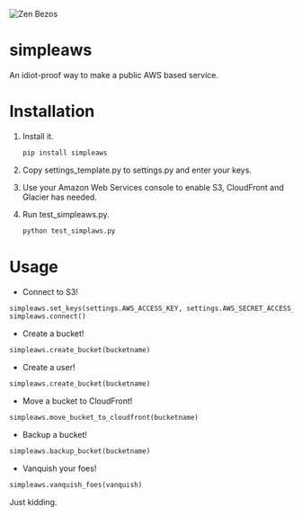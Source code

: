 ![Zen Bezos](http://i.imgur.com/6mdNXPl.png)

simpleaws
=========

An idiot-proof way to make a public AWS based service.

# Installation

1. Install it.

    ```bash
    pip install simpleaws
    ```

2. Copy settings\_template.py to settings.py and enter your keys.

3. Use your Amazon Web Services console to enable S3, CloudFront and Glacier has needed.

4. Run test\_simpleaws.py.

    ```bash
    python test_simplaws.py
    ```

# Usage 


* Connect to S3!
```python
simpleaws.set_keys(settings.AWS_ACCESS_KEY, settings.AWS_SECRET_ACCESS_KEY)
simpleaws.connect()
```

* Create a bucket!
```python
simpleaws.create_bucket(bucketname)
```

* Create a user!
```python
simpleaws.create_bucket(bucketname)
```

* Move a bucket to CloudFront!

```python
simpleaws.move_bucket_to_cloudfront(bucketname)
```

* Backup a bucket!
```python
simpleaws.backup_bucket(bucketname)
```

* Vanquish your foes!
```python
simpleaws.vanquish_foes(vanquish)
```

Just kidding.
